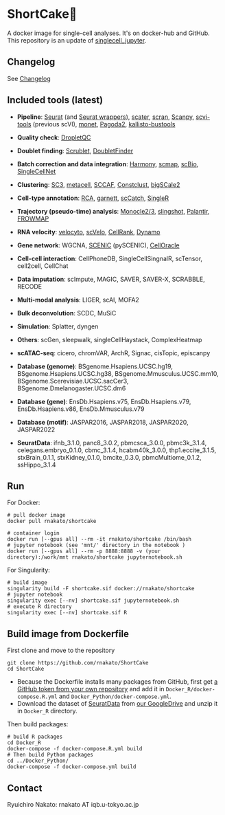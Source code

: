 # ShortCake🍰
A docker image for single-cell analyses. It's on docker-hub and GitHub.
This repository is an update of [singlecell_jupyter](https://hub.docker.com/repository/docker/rnakato/singlecell_jupyter).

## Changelog

See [Changelog](https://github.com/rnakato/ShortCake/blob/master/ChangeLog.md)
## Included tools (latest)

- **Pipeline**: [Seurat](https://satijalab.org/seurat/) (and [Seurat wrappers](https://github.com/satijalab/seurat-wrappers)), [scater](https://bioconductor.org/packages/release/bioc/html/scater.html), [scran](https://bioconductor.org/packages/release/bioc/html/scran.html), [Scanpy](https://scanpy.readthedocs.io/en/stable/), [scvi-tools](https://scvi-tools.org/) (previous scVI), [monet](https://github.com/flo-compbio/monet), [Pagoda2](https://github.com/kharchenkolab/pagoda2), [kallisto-bustools](https://www.kallistobus.tools/)
- **Quality check**: [DropletQC](https://github.com/powellgenomicslab/DropletQC) 
- **Doublet finding**: [Scrublet](https://github.com/swolock/scrublet), [DoubletFinder](https://github.com/chris-mcginnis-ucsf/DoubletFinder)
- **Batch correction and data integration**: [Harmony](https://portals.broadinstitute.org/harmony/articles/quickstart.html), [scmap](https://www.sanger.ac.uk/tool/scmap/), [scBio](https://bioinformaticshome.com/db/tool/scBio), [SingleCellNet](https://github.com/pcahan1/singleCellNet)
- **Clustering**: [SC3](https://bioconductor.org/packages/release/bioc/html/SC3.html), [metacell](https://tanaylab.github.io/metacell/), [SCCAF](https://github.com/SCCAF/sccaf), [Constclust](https://constclust.readthedocs.io/en/latest/), [bigSCale2](https://github.com/iaconogi/bigSCale2)
- **Cell-type annotation**: [RCA](https://github.com/prabhakarlab/RCAv2), [garnett](https://cole-trapnell-lab.github.io/garnett/), [scCatch](https://github.com/ZJUFanLab/scCATCH), [SingleR](https://github.com/dviraran/SingleR)
- **Trajectory (pseudo-time) analysis**: [Monocle2/3](https://cole-trapnell-lab.github.io/monocle3/), [slingshot](https://bioconductor.org/packages/devel/bioc/vignettes/slingshot/inst/doc/vignette.html), [Palantir](https://github.com/dpeerlab/Palantir), [FROWMAP](https://github.com/zunderlab/FLOWMAP/)
- **RNA velocity**: [velocyto](http://velocyto.org/), [scVelo](https://scvelo.readthedocs.io/en/stable/), [CellRank](https://cellrank.readthedocs.io/en/stable/), [Dynamo](https://dynamo-release.readthedocs.io/en/latest/)
- **Gene network**: WGCNA, [SCENIC](https://scenic.aertslab.org/) (pySCENIC), [CellOracle](https://morris-lab.github.io/CellOracle.documentation/)
- **Cell-cell interaction**: CellPhoneDB, SingleCellSingnalR, scTensor, cell2cell, CellChat
- **Data imputation**: scImpute, MAGIC, SAVER, SAVER-X, SCRABBLE, RECODE
- **Multi-modal analysis**: LIGER, scAI, MOFA2
- **Bulk deconvolution**: SCDC, MuSiC
- **Simulation**: Splatter, dyngen
- **Others**: scGen, sleepwalk, singleCellHaystack, ComplexHeatmap
- **scATAC-seq**: cicero, chromVAR, ArchR, Signac, cisTopic, episcanpy

- **Database (genome)**: BSgenome.Hsapiens.UCSC.hg19, BSgenome.Hsapiens.UCSC.hg38, BSgenome.Mmusculus.UCSC.mm10, BSgenome.Scerevisiae.UCSC.sacCer3, BSgenome.Dmelanogaster.UCSC.dm6
- **Database (gene)**: EnsDb.Hsapiens.v75, EnsDb.Hsapiens.v79, EnsDb.Hsapiens.v86, EnsDb.Mmusculus.v79
- **Database (motif)**: JASPAR2016, JASPAR2018, JASPAR2020, JASPAR2022
- **SeuratData**: ifnb_3.1.0, panc8_3.0.2, pbmcsca_3.0.0, pbmc3k_3.1.4, celegans.embryo_0.1.0, cbmc_3.1.4, hcabm40k_3.0.0, thp1.eccite_3.1.5, stxBrain_0.1.1, stxKidney_0.1.0, bmcite_0.3.0, pbmcMultiome_0.1.2, ssHippo_3.1.4

## Run

For Docker:

    # pull docker image
    docker pull rnakato/shortcake

    # container login
    docker run [--gpus all] --rm -it rnakato/shortcake /bin/bash
    # jupyter notebook (see 'mnt/' directory in the notebook )
    docker run [--gpus all] --rm -p 8888:8888 -v (your directory):/work/mnt rnakato/shortcake jupyternotebook.sh

For Singularity:

    # build image
    singularity build -F shortcake.sif docker://rnakato/shortcake
    # jupyter notebook
    singularity exec [--nv] shortcake.sif jupyternotebook.sh
    # execute R directory
    singularity exec [--nv] shortcake.sif R

## Build image from Dockerfile
First clone and move to the repository

    git clone https://github.com/rnakato/ShortCake
    cd ShortCake

- Because the Dockerfile installs many packages from GitHub, first get [a GitHub token from your own repository](https://docs.github.com/en/free-pro-team@latest/github/authenticating-to-github/creating-a-personal-access-token) and add it in `Docker_R/docker-compose.R.yml` and `Docker_Python/docker-compose.yml`.
- Download the dataset of [SeuratData](https://github.com/satijalab/seurat-data) from [our GoogleDrive](https://drive.google.com/file/d/1oQbZztyt3tLppWjklvS0Fn4ayG_zhvq4/view?usp=sharing) and unzip it in ``Docker_R`` directory.

Then build packages:

    # build R packages
    cd Docker_R
    docker-compose -f docker-compose.R.yml build
    # Then build Python packages
    cd ../Docker_Python/
    docker-compose -f docker-compose.yml build

## Contact

Ryuichiro Nakato: rnakato AT iqb.u-tokyo.ac.jp
